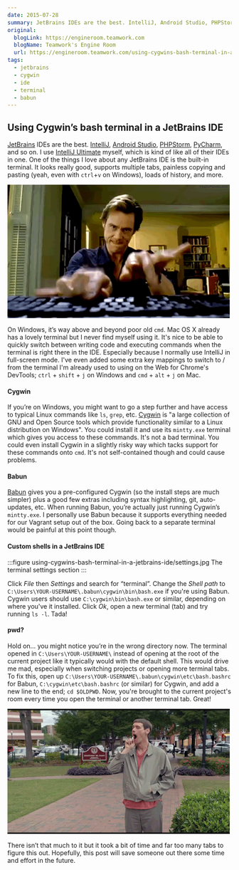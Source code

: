 ```yaml
---
date: 2015-07-28
summary: JetBrains IDEs are the best. IntelliJ, Android Studio, PHPStorm, PyCharm, and so on. I use IntelliJ Ultimate myself, which is kind of like all of their IDEs in one. One of the things I love about any JetBrains…
original:
  blogLink: https://engineroom.teamwork.com
  blogName: Teamwork's Engine Room
  url: https://engineroom.teamwork.com/using-cygwins-bash-terminal-in-a-jetbrains-ide-d22dd71b52b4
tags:
  - jetbrains
  - cygwin
  - ide
  - terminal
  - babun
---
```


## Using Cygwin’s bash terminal in a JetBrains IDE

[JetBrains](https://www.jetbrains.com) IDEs are the best. [IntelliJ](https://www.jetbrains.com/idea/), [Android Studio](https://developer.android.com/sdk/index.html), [PHPStorm](https://www.jetbrains.com/phpstorm/), [PyCharm](https://www.jetbrains.com/pycharm/), and so on. I use [IntelliJ Ultimate](https://www.jetbrains.com/idea/features/editions_comparison_matrix.html) myself, which is kind of like all of their IDEs in one. One of the things I love about any JetBrains IDE is the built-in terminal. It looks really good, supports multiple tabs, painless copying and pasting (yeah, even with `ctrl`+`v` on Windows), loads of history, and more.

![typing at 100 chars per second](/images/blog-content/using-cygwins-bash-terminal-in-a-jetbrains-ide/typing.gif)

On Windows, it’s way above and beyond poor old `cmd`. Mac OS X already has a lovely terminal but I never find myself using it. It's nice to be able to quickly switch between writing code and executing commands when the terminal is right there in the IDE. Especially because I normally use IntelliJ in full-screen mode. I've even added some extra key mappings to switch to / from the terminal I'm already used to using on the Web for Chrome's DevTools; `ctrl` + `shift` + `j` on Windows and `cmd` + `alt` + `j` on Mac.

#### Cygwin

If you’re on Windows, you might want to go a step further and have access to typical Linux commands like `ls`, `grep`, etc. [Cygwin](https://www.cygwin.com/) is "a large collection of GNU and Open Source tools which provide functionality similar to a Linux distribution on Windows". You could install it and use its `mintty.exe` terminal which gives you access to these commands. It's not a bad terminal. You could even install Cygwin in a slightly risky way which tacks support for these commands onto `cmd`. It's not self-contained though and could cause problems.

#### Babun

[Babun](http://babun.github.io/) gives you a pre-configured Cygwin (so the install steps are much simpler) plus a good few extras including syntax highlighting, git, auto-updates, etc. When running Babun, you’re actually just running Cygwin’s `mintty.exe`. I personally use Babun because it supports everything needed for our Vagrant setup out of the box. Going back to a separate terminal would be painful at this point though.

#### Custom shells in a JetBrains IDE

:::figure using-cygwins-bash-terminal-in-a-jetbrains-ide/settings.jpg The terminal settings section
:::

Click _File_ then _Settings_ and search for “terminal”. Change the _Shell path_ to `C:\Users\YOUR-USERNAME\.babun\cygwin\bin\bash.exe` if you're using Babun. Cygwin users should use `C:\cygwin\bin\bash.exe` or similar, depending on where you've it installed. Click _Ok_, open a new terminal (tab) and try running `ls -l`. Tada!

#### pwd?

Hold on… you might notice you’re in the wrong directory now. The terminal opened in `C:\Users\YOUR-USERNAME\` instead of opening at the root of the current project like it typically would with the default shell. This would drive me mad, especially when switching projects or opening more terminal tabs. To fix this, open up `C:\Users\YOUR-USERNAME\.babun\cygwin\etc\bash.bashrc` for Babun, `C:\cygwin\etc\bash.bashrc` (or similar) for Cygwin, and add a new line to the end; `cd $OLDPWD`. Now, you're brought to the current project's room every time you open the terminal or another terminal tab. Great!

![* acts cool *](/images/blog-content/using-cygwins-bash-terminal-in-a-jetbrains-ide/spray.gif)

There isn’t that much to it but it took a bit of time and far too many tabs to figure this out. Hopefully, this post will save someone out there some time and effort in the future.
